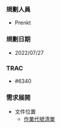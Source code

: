 ### <div id="user">規劃人員</div>
* Prenkt

### <div id="updatedate">規劃日期</div>
* 2022/07/27

### <div id="trac">TRAC</div>
* #6340

### <div id="requirement">需求展開</div>
* 文件位置
    * [作業代號清單][link_OperationCodeList]

<!-- 超連結 -->
[link_OperationCodeList]:{3}/IDE/Specification/OperationCodeList/README